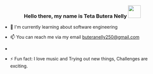 ### <center>              Hello there, my name is Teta Butera Nelly <img src="https://user-images.githubusercontent.com/1303154/88677602-1635ba80-d120-11ea-84d8-d263ba5fc3c0.gif" width="40" height="40" />

- 🔭 I'm currently learning about software engineering

- 📫 You can reach me via my email buteranelly250@gmail.com

- 

- ⚡ Fun fact: I love music and Trying out new things, Challenges are exciting.
